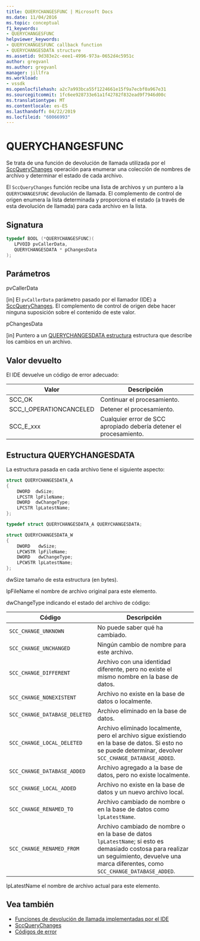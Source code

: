 ```yaml
---
title: QUERYCHANGESFUNC | Microsoft Docs
ms.date: 11/04/2016
ms.topic: conceptual
f1_keywords:
- QUERYCHANGESFUNC
helpviewer_keywords:
- QUERYCHANGESFUNC callback function
- QUERYCHANGESDATA structure
ms.assetid: 9d383e2c-eee1-4996-973a-0652d4c5951c
author: gregvanl
ms.author: gregvanl
manager: jillfra
ms.workload:
- vssdk
ms.openlocfilehash: a2c7a993bca55f1224661e15f9a7ecbf0a967e31
ms.sourcegitcommit: 1fc6ee928733e61a1f42782f832ead9f7946d00c
ms.translationtype: MT
ms.contentlocale: es-ES
ms.lasthandoff: 04/22/2019
ms.locfileid: "60066993"
---
```

# <a name="querychangesfunc"></a>QUERYCHANGESFUNC
Se trata de una función de devolución de llamada utilizada por el [SccQueryChanges](../extensibility/sccquerychanges-function.md) operación para enumerar una colección de nombres de archivo y determinar el estado de cada archivo.

 El `SccQueryChanges` función recibe una lista de archivos y un puntero a la `QUERYCHANGESFUNC` devolución de llamada. El complemento de control de origen enumera la lista determinada y proporciona el estado (a través de esta devolución de llamada) para cada archivo en la lista.

## <a name="signature"></a>Signatura

```cpp
typedef BOOL (*QUERYCHANGESFUNC)(
   LPVOID pvCallerData,
   QUERYCHANGESDATA * pChangesData
);
```

## <a name="parameters"></a>Parámetros
 pvCallerData

[in] El `pvCallerData` parámetro pasado por el llamador (IDE) a [SccQueryChanges](../extensibility/sccquerychanges-function.md). El complemento de control de origen debe hacer ninguna suposición sobre el contenido de este valor.

 pChangesData

[in] Puntero a un [QUERYCHANGESDATA estructura](#LinkQUERYCHANGESDATA) estructura que describe los cambios en un archivo.

## <a name="return-value"></a>Valor devuelto
 El IDE devuelve un código de error adecuado:

|Valor|Descripción|
|-----------|-----------------|
|SCC_OK|Continuar el procesamiento.|
|SCC_I_OPERATIONCANCELED|Detener el procesamiento.|
|SCC_E_xxx|Cualquier error de SCC apropiado debería detener el procesamiento.|

## <a name="LinkQUERYCHANGESDATA"></a> Estructura QUERYCHANGESDATA
 La estructura pasada en cada archivo tiene el siguiente aspecto:

```cpp
struct QUERYCHANGESDATA_A
{
    DWORD  dwSize;
    LPCSTR lpFileName;
    DWORD  dwChangeType;
    LPCSTR lpLatestName;
};

typedef struct QUERYCHANGESDATA_A QUERYCHANGESDATA;

struct QUERYCHANGESDATA_W
{
    DWORD   dwSize;
    LPCWSTR lpFileName;
    DWORD   dwChangeType;
    LPCWSTR lpLatestName;
};
```

 dwSize tamaño de esta estructura (en bytes).

 lpFileName el nombre de archivo original para este elemento.

 dwChangeType indicando el estado del archivo de código:

|Código|Descripción|
|----------|-----------------|
|`SCC_CHANGE_UNKNOWN`|No puede saber qué ha cambiado.|
|`SCC_CHANGE_UNCHANGED`|Ningún cambio de nombre para este archivo.|
|`SCC_CHANGE_DIFFERENT`|Archivo con una identidad diferente, pero no existe el mismo nombre en la base de datos.|
|`SCC_CHANGE_NONEXISTENT`|Archivo no existe en la base de datos o localmente.|
|`SCC_CHANGE_DATABASE_DELETED`|Archivo eliminado en la base de datos.|
|`SCC_CHANGE_LOCAL_DELETED`|Archivo eliminado localmente, pero el archivo sigue existiendo en la base de datos. Si esto no se puede determinar, devolver `SCC_CHANGE_DATABASE_ADDED`.|
|`SCC_CHANGE_DATABASE_ADDED`|Archivo agregado a la base de datos, pero no existe localmente.|
|`SCC_CHANGE_LOCAL_ADDED`|Archivo no existe en la base de datos y un nuevo archivo local.|
|`SCC_CHANGE_RENAMED_TO`|Archivo cambiado de nombre o en la base de datos como `lpLatestName`.|
|`SCC_CHANGE_RENAMED_FROM`|Archivo cambiado de nombre o en la base de datos `lpLatestName`; si esto es demasiado costosa para realizar un seguimiento, devuelve una marca diferentes, como `SCC_CHANGE_DATABASE_ADDED`.|

 lpLatestName el nombre de archivo actual para este elemento.

## <a name="see-also"></a>Vea también
- [Funciones de devolución de llamada implementadas por el IDE](../extensibility/callback-functions-implemented-by-the-ide.md)
- [SccQueryChanges](../extensibility/sccquerychanges-function.md)
- [Códigos de error](../extensibility/error-codes.md)